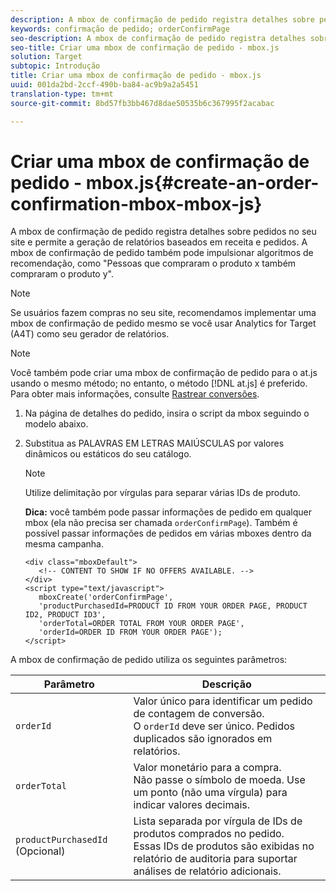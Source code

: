 ```yaml
---
description: A mbox de confirmação de pedido registra detalhes sobre pedidos no seu site e permite a geração de relatórios baseados em receita e pedidos. A mbox de confirmação de pedido também pode impulsionar algoritmos de recomendação, como "Pessoas que compraram o produto x também compraram o produto y".
keywords: confirmação de pedido; orderConfirmPage
seo-description: A mbox de confirmação de pedido registra detalhes sobre pedidos no seu site e permite a geração de relatórios baseados em receita e pedidos. A mbox de confirmação de pedido também pode impulsionar algoritmos de recomendação, como "Pessoas que compraram o produto x também compraram o produto y".
seo-title: Criar uma mbox de confirmação de pedido - mbox.js
solution: Target
subtopic: Introdução
title: Criar uma mbox de confirmação de pedido - mbox.js
uuid: 001da2bd-2ccf-490b-ba84-ac9b9a2a5451
translation-type: tm+mt
source-git-commit: 8bd57fb3bb467d8dae50535b6c367995f2acabac

---
```



# Criar uma mbox de confirmação de pedido - mbox.js{#create-an-order-confirmation-mbox-mbox-js}

A mbox de confirmação de pedido registra detalhes sobre pedidos no seu site e permite a geração de relatórios baseados em receita e pedidos. A mbox de confirmação de pedido também pode impulsionar algoritmos de recomendação, como "Pessoas que compraram o produto x também compraram o produto y".

>[!NOTE]
>
>Se usuários fazem compras no seu site, recomendamos implementar uma mbox de confirmação de pedido mesmo se você usar Analytics for Target (A4T) como seu gerador de relatórios.

>[!NOTE]
>
>Você também pode criar uma mbox de confirmação de pedido para o at.js usando o mesmo método; no entanto, o método [!DNL at.js] é preferido. Para obter mais informações, consulte [Rastrear conversões](../../../c-implementing-target/c-implementing-target-for-client-side-web/how-to-deployatjs/implementing-target-without-a-tag-manager.md#task_E85D2F64FEB84201A594F2288FABF053).

1. Na página de detalhes do pedido, insira o script da mbox seguindo o modelo abaixo.
1. Substitua as PALAVRAS EM LETRAS MAIÚSCULAS por valores dinâmicos ou estáticos do seu catálogo.

   >[!NOTE]
   >
   >Utilize delimitação por vírgulas para separar várias IDs de produto.

   **Dica:** você também pode passar informações de pedido em qualquer mbox (ela não precisa ser chamada `orderConfirmPage`). Também é possível passar informações de pedidos em várias mboxes dentro da mesma campanha.

   ```
   <div class="mboxDefault"> 
      <!-- CONTENT TO SHOW IF NO OFFERS AVAILABLE. --> 
   </div> 
   <script type="text/javascript">    
      mboxCreate('orderConfirmPage', 
      'productPurchasedId=PRODUCT ID FROM YOUR ORDER PAGE, PRODUCT ID2, PRODUCT ID3', 
      'orderTotal=ORDER TOTAL FROM YOUR ORDER PAGE', 
      'orderId=ORDER ID FROM YOUR ORDER PAGE'); 
   </script> 
   ```

A mbox de confirmação de pedido utiliza os seguintes parâmetros:

| Parâmetro | Descrição |
|--- |--- |
| `orderId` | Valor único para identificar um pedido de contagem de conversão.<br>O `orderId` deve ser único. Pedidos duplicados são ignorados em relatórios. |
| `orderTotal` | Valor monetário para a compra.<br>Não passe o símbolo de moeda. Use um ponto (não uma vírgula) para indicar valores decimais. |
| `productPurchasedId` (Opcional) | Lista separada por vírgula de IDs de produtos comprados no pedido.<br>Essas IDs de produtos são exibidas no relatório de auditoria para suportar análises de relatório adicionais. |